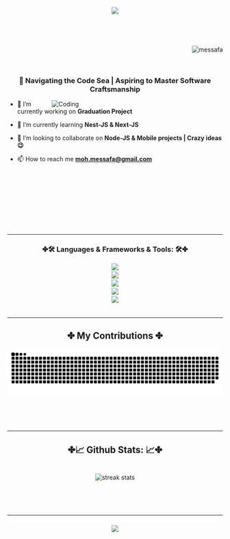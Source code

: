 <h1 align="center">
<img src="https://readme-typing-svg.herokuapp.com/?font=Righteous&size=25&center=true&vCenter=true&width-500&height-70&duration=4000&lines=Hi+There+++👋;I'm+MESSAFA+Mohammed+😜😜">
</h1>
<br/>
<br/>
<p align="right"> <img src="https://komarev.com/ghpvc/?username=messafa&label=Profile%20views&color=0e75b6&style=flat" alt="messafa" /> </p>
<br/>

<h3 align="center">🌟 Navigating the Code Sea | Aspiring to Master Software Craftsmanship</h3>
<img align="right" alt="Coding" width="400" src="https://cdn.dribbble.com/users/286354/screenshots/1207913/media/51f8e3fc820ff8292ecc3d731127a13a.gif">



- 🔭 I’m currently working on **Graduation Project**

- 🌱 I’m currently learning **Nest-JS & Next-JS**

- 👯 I’m looking to collaborate on **Node-JS & Mobile projects | Crazy ideas 😉**

- 📫 How to reach me **moh.messafa@gmail.com**
<br/>

<br/><br/>
<br/><br/>
<br/><br/>
<hr/>
<h3 align="center">✤🛠 Languages & Frameworks & Tools: 🛠✤</h3>
<div align="center">
        <a href="https://skillicons.dev">
            <img src="https://skillicons.dev/icons?i=c,nodejs,javascript,express,mongodb" /> <br>
            <img src="https://skillicons.dev/icons?i=html,css,bootstrap" /> <br>
            <img src="https://skillicons.dev/icons?i=react,redux,typescript" /> <br>
            <img src="https://skillicons.dev/icons?i=git,vscode,figma,vercel,postgresql" /> <br>
            <img src="https://skillicons.dev/icons?i=raspberrypi,arduino"/> <br>
        </a>
</div>
<br/>
<hr/>
<div align="center">
    <h2>✤ My Contributions ✤</h2>
    <img alt="snake eating my Contributions"  src="https://github.com/messafa/messafa/blob/output/github-contribution-grid-snake-dark.svg"/>  
</div>
<br/>


<br/><br/>
<hr/>

<h2  align="center">✤📈 Github Stats: 📈✤</h2>
<br>
<div  align="center">
    <img width=390 src="https://streak-stats.demolab.com/?user=messafa&count_private=true&theme=react&border_radius=10" alt="streak stats" /><br/>
</div>
<br/>
<!-- <p align="center">
  <img  align="center" width=390 src="https://github-readme-stats.vercel.app/api/top-langs?username=messafa&count_private=true&show_icons=true&theme=react&rank_icon=github&border_radius=10"  alt="readme stats"  />
    <img  align="center" width=325 align="center" src="https://github-readme-stats.vercel.app/api?username=messafa&hide=HTML&langs_count=8&layout=compact&theme=react&border_radius=10&size_weight=0.5&count_weight=0.5&exclude_repo=github-readme-stats" alt="top langs"  />
</p> -->

<br/><br/>
<hr/>

<h3 align="center">
<img src="https://readme-typing-svg.herokuapp.com/?font=Righteous&size=25&center=true&vCenter=true&width-500&height-70&duration=4000&lines=+T+Thanks+for+visiting+my+profile!+😉😉;S+Shoot+me+a+message+on+Linkedin!+📩;+I'm+alwavs+downs+to+collab+😝">
</h3>
<br/>
